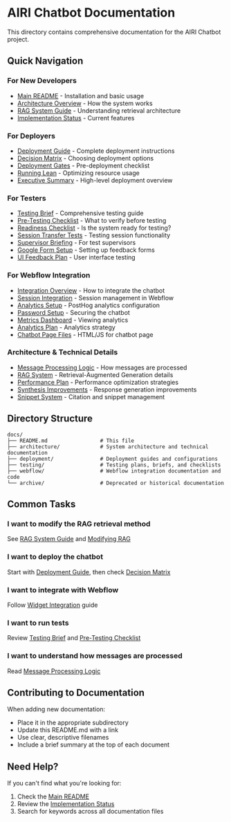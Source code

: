 # AIRI Chatbot Documentation

This directory contains comprehensive documentation for the AIRI Chatbot project.

## Quick Navigation

### For New Developers
- [Main README](../README.md) - Installation and basic usage
- [Architecture Overview](architecture/MESSAGE_PROCESSING_LOGIC.md) - How the system works
- [RAG System Guide](architecture/rag_system.md) - Understanding retrieval architecture
- [Implementation Status](architecture/implementation_status.md) - Current features

### For Deployers
- [Deployment Guide](deployment/deployment_guide.md) - Complete deployment instructions
- [Decision Matrix](deployment/decision_matrix.md) - Choosing deployment options
- [Deployment Gates](deployment/gates_reference.md) - Pre-deployment checklist
- [Running Lean](deployment/running_lean.md) - Optimizing resource usage
- [Executive Summary](deployment/executive_summary.md) - High-level deployment overview

### For Testers
- [Testing Brief](testing/testing_brief.md) - Comprehensive testing guide
- [Pre-Testing Checklist](testing/pre_testing_checklist.md) - What to verify before testing
- [Readiness Checklist](testing/readiness_checklist.md) - Is the system ready for testing?
- [Session Transfer Tests](testing/session_transfer.md) - Testing session functionality
- [Supervisor Briefing](testing/supervisor_briefing.md) - For test supervisors
- [Google Form Setup](testing/google_form_instructions.md) - Setting up feedback forms
- [UI Feedback Plan](testing/ui_feedback_plan.md) - User interface testing

### For Webflow Integration
- [Integration Overview](webflow/widget_integration.md) - How to integrate the chatbot
- [Session Integration](webflow/session_integration.md) - Session management in Webflow
- [Analytics Setup](webflow/analytics_setup.md) - PostHog analytics configuration
- [Password Setup](webflow/password_setup.md) - Securing the chatbot
- [Metrics Dashboard](webflow/metrics_dashboard.md) - Viewing analytics
- [Analytics Plan](webflow/analytics_plan.md) - Analytics strategy
- [Chatbot Page Files](webflow/chatbot_page/) - HTML/JS for chatbot page

### Architecture & Technical Details
- [Message Processing Logic](architecture/MESSAGE_PROCESSING_LOGIC.md) - How messages are processed
- [RAG System](architecture/rag_system.md) - Retrieval-Augmented Generation details
- [Performance Plan](architecture/performance_plan.md) - Performance optimization strategies
- [Synthesis Improvements](architecture/synthesis_improvements.md) - Response generation improvements
- [Snippet System](architecture/snippet_system.md) - Citation and snippet management

## Directory Structure

```
docs/
├── README.md                 # This file
├── architecture/             # System architecture and technical documentation
├── deployment/               # Deployment guides and configurations
├── testing/                  # Testing plans, briefs, and checklists
├── webflow/                  # Webflow integration documentation and code
└── archive/                  # Deprecated or historical documentation
```

## Common Tasks

### I want to modify the RAG retrieval method
See [RAG System Guide](architecture/rag_system.md) and [Modifying RAG](architecture/modifying_rag.md)

### I want to deploy the chatbot
Start with [Deployment Guide](deployment/deployment_guide.md), then check [Decision Matrix](deployment/decision_matrix.md)

### I want to integrate with Webflow
Follow [Widget Integration](webflow/widget_integration.md) guide

### I want to run tests
Review [Testing Brief](testing/testing_brief.md) and [Pre-Testing Checklist](testing/pre_testing_checklist.md)

### I want to understand how messages are processed
Read [Message Processing Logic](architecture/MESSAGE_PROCESSING_LOGIC.md)

## Contributing to Documentation

When adding new documentation:
- Place it in the appropriate subdirectory
- Update this README.md with a link
- Use clear, descriptive filenames
- Include a brief summary at the top of each document

## Need Help?

If you can't find what you're looking for:
1. Check the [Main README](../README.md)
2. Review the [Implementation Status](architecture/implementation_status.md)
3. Search for keywords across all documentation files
